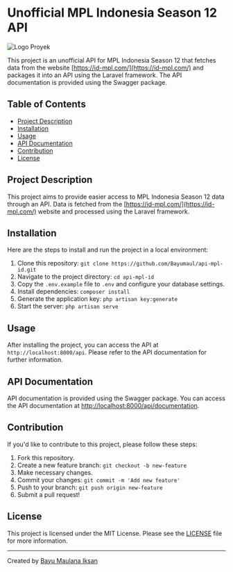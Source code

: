 # Unofficial MPL Indonesia Season 12 API

![Logo Proyek](https://mplid-storage.sgp1.digitaloceanspaces.com/season12/kv-banners/MPLID_BANNER.jpg?X-Amz-Content-Sha256=UNSIGNED-PAYLOAD&X-Amz-Algorithm=AWS4-HMAC-SHA256&X-Amz-Credential=53XCITH3UP462OQE23ZY%2F20230817%2Fsgp1%2Fs3%2Faws4_request&X-Amz-Date=20230817T103759Z&X-Amz-SignedHeaders=host&X-Amz-Expires=21600&X-Amz-Signature=40547d29279f195f355533fd97c01ede6c620cd38f1f9ba430a9276667ce30dd)

This project is an unofficial API for MPL Indonesia Season 12 that fetches data from the website [https://id-mpl.com/](https://id-mpl.com/) and packages it into an API using the Laravel framework. The API documentation is provided using the Swagger package.

## Table of Contents

-   [Project Description](#project-description)
-   [Installation](#installation)
-   [Usage](#usage)
-   [API Documentation](#api-documentation)
-   [Contribution](#contribution)
-   [License](#license)

## Project Description

This project aims to provide easier access to MPL Indonesia Season 12 data through an API. Data is fetched from the [https://id-mpl.com/](https://id-mpl.com/) website and processed using the Laravel framework.

## Installation

Here are the steps to install and run the project in a local environment:

1. Clone this repository: `git clone https://github.com/Bayumaul/api-mpl-id.git`
2. Navigate to the project directory: `cd api-mpl-id`
3. Copy the `.env.example` file to `.env` and configure your database settings.
4. Install dependencies: `composer install`
5. Generate the application key: `php artisan key:generate`
6. Start the server: `php artisan serve`

## Usage

After installing the project, you can access the API at `http://localhost:8000/api`. Please refer to the API documentation for further information.

## API Documentation

API documentation is provided using the Swagger package. You can access the API documentation at [http://localhost:8000/api/documentation](http://localhost:8000/api/documentation).

## Contribution

If you'd like to contribute to this project, please follow these steps:

1. Fork this repository.
2. Create a new feature branch: `git checkout -b new-feature`
3. Make necessary changes.
4. Commit your changes: `git commit -m 'Add new feature'`
5. Push to your branch: `git push origin new-feature`
6. Submit a pull request!

## License

This project is licensed under the MIT License. Please see the [LICENSE](LICENSE) file for more information.

---

Created by [Bayu Maulana Iksan](https://portofolio-bayumaul.vercel.app/)
